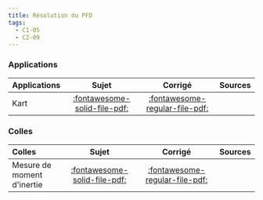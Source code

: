 ```yaml
---
title: Résolution du PFD 
tags:
  - C1-05
  - C2-09
---
```



### Applications 
 
| Applications | Sujet | Corrigé | Sources  | 
| :-------------- | :---: | :-----: | :------: | 
| Kart | [:fontawesome-solid-file-pdf:](http://xpessoles-cpge.fr/pdf/Cy_04_02_Application_03_Kart_PFD_Sujet.pdf) | [:fontawesome-regular-file-pdf:](http://xpessoles-cpge.fr/pdf/Cy_04_02_Application_03_Kart_PFD_Corrige.pdf) | 


### Colles 
 
| Colles | Sujet | Corrigé | Sources  | 
| :-------------- | :---: | :-----: | :------: | 
| Mesure de moment d'inertie | [:fontawesome-solid-file-pdf:](http://xpessoles-cpge.fr/pdf/Cy_04_02_Colle_PFD_02_MesureInertie_Sujet.pdf) | [:fontawesome-regular-file-pdf:](http://xpessoles-cpge.fr/pdf/Cy_04_02_Colle_PFD_02_MesureInertie_Corrige.pdf) | 


